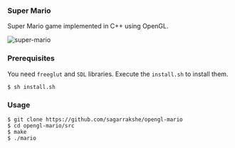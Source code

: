 ### Super Mario

Super Mario game implemented in C++ using OpenGL.

![super-mario](https://raw.github.com/sagarrakshe/opengl-mario/master/media/super-mario.png)

### Prerequisites

You need `freeglut` and `SDL` libraries. Execute the `install.sh` to install them.

    $ sh install.sh 

### Usage

    $ git clone https://github.com/sagarrakshe/opengl-mario 
    $ cd opengl-mario/src
    $ make
    $ ./mario

